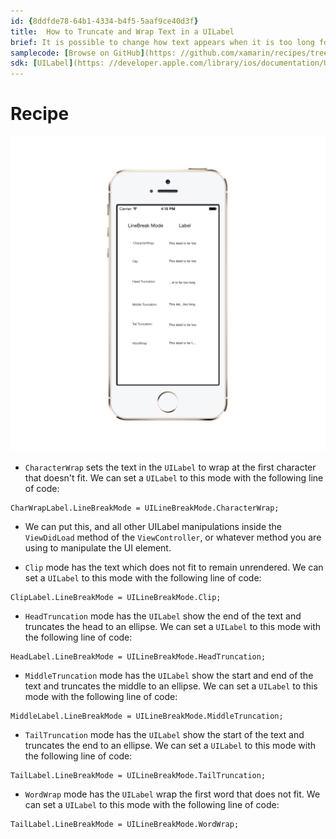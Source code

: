 ```yaml
---
id: {8ddfde78-64b1-4334-b4f5-5aaf9ce40d3f}
title:  How to Truncate and Wrap Text in a UILabel
brief: It is possible to change how text appears when it is too long for a given UILabel. This recipe illustrates the possible ways to truncate text using UILineBreakMode.
samplecode: [Browse on GitHub](https: //github.com/xamarin/recipes/tree/master/ios/standard_controls/labels/uilabel-truncate-wrap-text)  
sdk: [UILabel](https: //developer.apple.com/library/ios/documentation/UIKit/Reference/UILabel_Class/)
---
```



<a name="Recipe" class="injected"></a>


# Recipe


![UILabel Example](Images/UILabelScreenshot.png)

* `CharacterWrap` sets the text in the `UILabel` to wrap at the first character that doesn't fit. We can set a `UILabel` to this mode with the following line of code: 

```
CharWrapLabel.LineBreakMode = UILineBreakMode.CharacterWrap;
```
* We can put this, and all other UILabel manipulations inside the `ViewDidLoad` method of the `ViewController`, or whatever method you are using to manipulate the UI element.


* `Clip` mode has the text which does not fit to remain unrendered. We can set a  `UILabel` to this mode with the following line of code: 

````
ClipLabel.LineBreakMode = UILineBreakMode.Clip;
````


* `HeadTruncation` mode has the `UILabel` show the end of the text and truncates the head to an ellipse. We can set a  `UILabel` to this mode with the following line of code: 

```
HeadLabel.LineBreakMode = UILineBreakMode.HeadTruncation;
```


* `MiddleTruncation` mode has the `UILabel` show the start and end of the text and truncates the middle to an ellipse. We can set a  `UILabel` to this mode with the following line of code: 

````
MiddleLabel.LineBreakMode = UILineBreakMode.MiddleTruncation;
````


* `TailTruncation` mode has the `UILabel` show the start of the text and truncates the end to an ellipse. We can set a  `UILabel` to this mode with the following line of code: 

````
TailLabel.LineBreakMode = UILineBreakMode.TailTruncation;
````


* `WordWrap` mode has the `UILabel` wrap the first word that does not fit. We can set a  `UILabel` to this mode with the following line of code: 

````
TailLabel.LineBreakMode = UILineBreakMode.WordWrap;
````